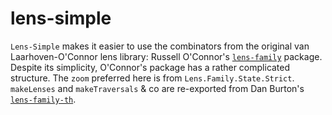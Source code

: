 lens-simple
==================

`Lens-Simple` makes it easier to use the combinators from the original van Laarhoven-O'Connor lens library: Russell O'Connor's [`lens-family`](http://hackage.haskell.org/package/lens-family-core) package. Despite its simplicity, O'Connor's package has a rather complicated structure. The `zoom` preferred here is from `Lens.Family.State.Strict`. `makeLenses` and `makeTraversals` & co are re-exported from Dan Burton's  [`lens-family-th`](http://hackage.haskell.org/package/lens-family-th).

